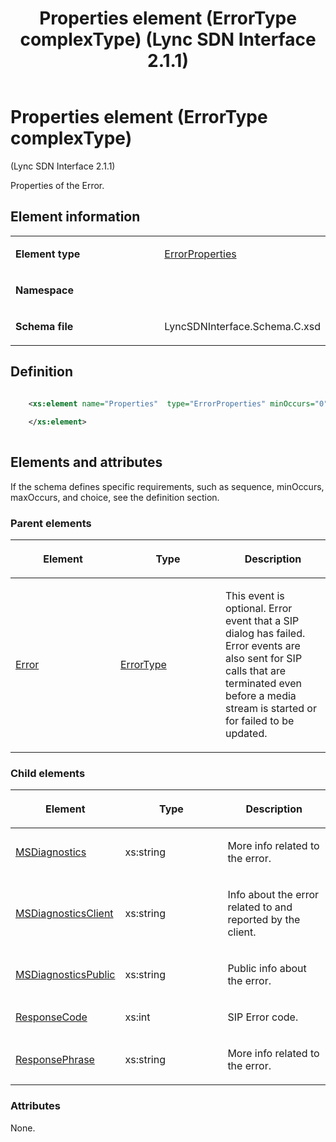 ﻿---
title: Properties element (ErrorType complexType) (Lync SDN Interface 2.1.1)
TOCTitle: Properties element (ErrorType complexType)
ms:assetid: 95d69869-e84b-eb40-2e76-5717ada715b3
ms:mtpsurl: https://msdn.microsoft.com/library/Dn912782(v=office.15)
ms:contentKeyID: 64126951
ms.date: 02/16/2015
mtps_version: v=office.15
dev_langs:
- xml
---

# Properties element (ErrorType complexType) 

(Lync SDN Interface 2.1.1)

Properties of the Error.

## Element information

<table>
<colgroup>
<col style="width: 50%" />
<col style="width: 50%" />
</colgroup>
<tbody>
<tr class="odd">
<td><p><strong>Element type</strong></p></td>
<td><p><a href="errorproperties-complextype-lync-sdn-interface-2-1-1.md">ErrorProperties</a></p></td>
</tr>
<tr class="even">
<td><p><strong>Namespace</strong></p></td>
<td><p></p></td>
</tr>
<tr class="odd">
<td><p><strong>Schema file</strong></p></td>
<td><p>LyncSDNInterface.Schema.C.xsd</p></td>
</tr>
</tbody>
</table>


## Definition

```xml

    <xs:element name="Properties"  type="ErrorProperties" minOccurs="0">
    
    </xs:element>
  
```

## Elements and attributes

If the schema defines specific requirements, such as sequence, minOccurs, maxOccurs, and choice, see the definition section.

### Parent elements

<table>
<colgroup>
<col style="width: 33%" />
<col style="width: 33%" />
<col style="width: 33%" />
</colgroup>
<thead>
<tr class="header">
<th><p>Element</p></th>
<th><p>Type</p></th>
<th><p>Description</p></th>
</tr>
</thead>
<tbody>
<tr class="odd">
<td><p><a href="error-element-messagetype-complextype-lync-sdn-interface-2-1-1.md">Error</a></p></td>
<td><p><a href="errortype-complextype-lync-sdn-interface-2-1-1.md">ErrorType</a></p></td>
<td><p>This event is optional. Error event that a SIP dialog has failed. Error events are also sent for SIP calls that are terminated even before a media stream is started or for failed to be updated.</p></td>
</tr>
</tbody>
</table>


### Child elements

<table>
<colgroup>
<col style="width: 33%" />
<col style="width: 33%" />
<col style="width: 33%" />
</colgroup>
<thead>
<tr class="header">
<th><p>Element</p></th>
<th><p>Type</p></th>
<th><p>Description</p></th>
</tr>
</thead>
<tbody>
<tr class="odd">
<td><p><a href="msdiagnostics-element-errorproperties-sdn-interface-2-1-1.md">MSDiagnostics</a></p></td>
<td><p>xs:string</p></td>
<td><p>More info related to the error.</p></td>
</tr>
<tr class="even">
<td><p><a href="msdiagnosticsclient-element-errorproperties-sdn-interface-2-1-1.md">MSDiagnosticsClient</a></p></td>
<td><p>xs:string</p></td>
<td><p>Info about the error related to and reported by the client.</p></td>
</tr>
<tr class="odd">
<td><p><a href="msdiagnosticspublic-element-errorproperties-sdn-interface-2-1-1.md">MSDiagnosticsPublic</a></p></td>
<td><p>xs:string</p></td>
<td><p>Public info about the error.</p></td>
</tr>
<tr class="even">
<td><p><a href="responsecode-element-errorproperties-complextype-lync-sdn-interface-2-1-1.md">ResponseCode</a></p></td>
<td><p>xs:int</p></td>
<td><p>SIP Error code.</p></td>
</tr>
<tr class="odd">
<td><p><a href="responsephrase-element-errorproperties-sdn-interface-2-1-1.md">ResponsePhrase</a></p></td>
<td><p>xs:string</p></td>
<td><p>More info related to the error.</p></td>
</tr>
</tbody>
</table>


### Attributes

None.

